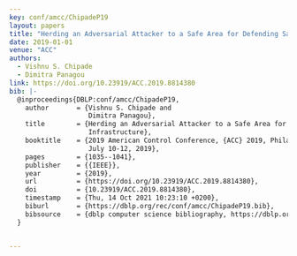 ```yaml
---
key: conf/amcc/ChipadeP19
layout: papers
title: "Herding an Adversarial Attacker to a Safe Area for Defending Safety-Critical Infrastructure."
date: 2019-01-01
venue: "ACC"
authors:
  - Vishnu S. Chipade
  - Dimitra Panagou
link: https://doi.org/10.23919/ACC.2019.8814380
bib: |-
  @inproceedings{DBLP:conf/amcc/ChipadeP19,
    author       = {Vishnu S. Chipade and
                    Dimitra Panagou},
    title        = {Herding an Adversarial Attacker to a Safe Area for Defending Safety-Critical
                    Infrastructure},
    booktitle    = {2019 American Control Conference, {ACC} 2019, Philadelphia, PA, USA,
                    July 10-12, 2019},
    pages        = {1035--1041},
    publisher    = {{IEEE}},
    year         = {2019},
    url          = {https://doi.org/10.23919/ACC.2019.8814380},
    doi          = {10.23919/ACC.2019.8814380},
    timestamp    = {Thu, 14 Oct 2021 10:23:10 +0200},
    biburl       = {https://dblp.org/rec/conf/amcc/ChipadeP19.bib},
    bibsource    = {dblp computer science bibliography, https://dblp.org}
  }


---
```

